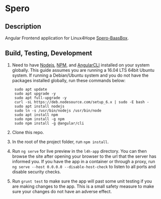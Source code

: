# Spero

## Description

Angular Frontend application for Linux4Hope [Spero-BaasBox](https://github.com/Linux4Hope/Spero-BaasBox).

## Build, Testing, Development

1. Need to have [Nodejs](https://nodejs.org/en/), [NPM](https://www.npmjs.com/), and [AngularCLI](https://cli.angular.io/) installed on your system globally. This guide assumes you are running a 16.04 LTS 64bit Ubuntu system. If running a Debian/Ubuntu system and you do not have the packages installed globally, run these commands below:

        sudo apt update
        sudo apt upgrade -y
        sudo apt full-upgrade -y
        curl -sL https://deb.nodesource.com/setup_6.x | sudo -E bash -  
        sudo apt install nodejs  
        sudo ln -s /usr/bin/nodejs /usr/bin/node  
        sudo apt install npm
        sudo npm install -g npm
        sudo npm install -g @angular/cli

2. Clone this repo.

3. In the root of the project folder, run `npm install`.

4. Run `ng serve` for live preview in the `l4h-app` directory. You can then browse the site after opening your browser to the url that the server has informed you. If you have the app in a
container or through a proxy, run `ng serve --host 0.0.0.0 --disable-host-check`
to listen to all ports and disable security checks.

5. Run `grunt test` to make sure the app will past some unit testing if you are making changes to the app. This is a small safety measure to make sure your changes do not have an adverse effect.
